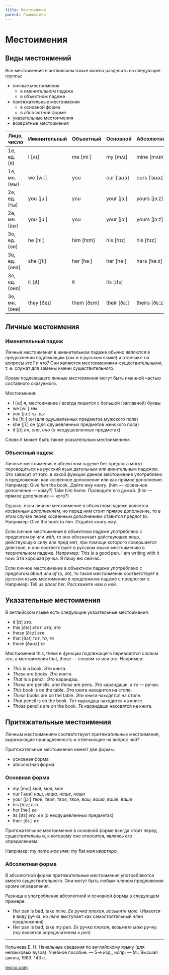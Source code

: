 ```yaml
---
title: Местоимения
parent: Грамматика
---
```


# Местоимения


## Виды местоимений

Все местоимения в английском языке можно разделить на следующие
группы:
- личные местоимения
  - в именительном падеже
  - в объектном падеже
- притяжательные местоимения
  - в основной форме
  - в абсолютной форме
- указательные местоимения
- возвратные местоимения

<div class="narrow" markdown="1">

| Лицо, число   | Именительный | Объектный   | Основной    | Абсолютный    | Возвратные |
|---------------|--------------|-------------|-------------|---------------|------------|
| 1е, ед. (я)   | I [ʌɪ]       | me  [miː]   | my [mʌɪ]    | mine [mʌɪn]   |            |
| 1e, мн. (мы)  | we [wiː]     | you         | our [ˈaʊə]  | ours [ˈaʊəz]  |            |
| 2e, ед. (ты)  | you [juː]    | you         | your [jɔː]  | yours [jɔːz]  |            |
| 2e, мн. (вы)  | you [juː]    | you         | your [jɔː]  | yours [jɔːz]  |            |
| 3е, ед. (он)  | he [hiː]     | him [hɪm]   | his [hɪz]   | his [hɪz]     |            |
| 3е, ед. (она) | she [ʃiː]    | her [həː]   | her [həː]   | hers [həːz]   |            |
| 3е, ед. (оно) | it [ɪt]      | it          | its [ɪts]   |               |            |
| 3e, мн. (они) | they [ðeɪ]   | them  [ðɛm] | their [ðɛː] | theirs [ðɛːz] |            |

</div>


## Личные местоимения


### Именительный падеж

Личные местоимения в именительном падеже обычно являются в предложении
подлежащим (как и в русском языке) и отвечают на вопросы *кто?* и
*что?* Они являются местоимениями-существительными, т. е.  служат для
замены имени существительного.

Кроме подлежащего личные местоимения могут быть именной частью
составного сказуемого.

Местоимения:
- I [ʌɪ] *я*, местоимение *I* всегда пишется с большой (заглавной)
  буквы
- we [wiː] *мы*
- you [juː] *ты*, *вы*
- he [hiː] *он* (для одушевленных предметов мужского пола)
- she [ʃiː] *он* (для одушевленных предметов женского пола)
- it [ɪt] *он*, *она*, *оно* (о неодушевленных предметах)

Слово it может быть также указательным местоимением.


### Объектный падеж

Личные местоимения в объектном падеже без предлога могут переводиться
на русский язык дательным или винительным падежом.  Это зависит от
того, в какой функции данное местоимение употреблено в предложении:
как косвенное дополнение или как прямое дополнение.  Например: Give
*him* the book.  Дайте ему книгу.  (him — косвенное дополнение —
кому?)  Take *him* home.  Проводите его домой.  (him — прямое
дополнение — кого?)

Однако, если личное местоимение в объектном падеже является *косвенным
дополнением*, но перед ним стоит прямое дополнение, то в этом случае
перед косвенным дополнением ставится предлог *to*.  Например: Give the
book *to him*.  Отдайте книгу ему.

Если личное местоимение в объектном падеже употреблено с предлогом
*by* или *with*, то оно обозначает действующее лицо, действующую силу
или пред мет, при помощи которого совершается действие, и оно
соответствует в русском языке местоимению в творительном
падеже. Например: This is a good pen. I am writing with it now. Эта
хорошая ручка. Я пишу ею сейчас.

Если личное местоимение в объектном падеже употреблено с предлогом
*about* или *of* (о, об), то такое местоимение соответствует в русском
языке местомению в предложном падеже с предлогом *о*. Например: Tell
us *about her*.  Расскажите нам *о ней*.



## Указательные местоимения

В английском языке есть следующие указательные местоимения:
- it [ɪt] *это*.
- this [ðɪs] *этот*, *эта*, *это*
- these [ðiːz] *эти*
- that [ðat] *тот*, *та*, *то*
- those [ðəʊz] *те*

Местоимения this, these в функции подлежащего переводятся словом
*это*, а местоимения that, those — словом *то* или *это*.  Например:

- *This* is a book.  *Это* книга.
- *These* are books.  *Это* книги.
- *That* is a pencil.  *Это* карандаш.
- *These* are pencils, and *those* are pens.  *Это* карандаши, a *то*
  — ручки.
- *This* book is on the table.  *Эта* книга находится на столе.
- *These* books are on the table.  *Эти* книги находятся на столе.
- *That* pencil is on the book.  *Тот* карандаш находится на книге.
- *Those* pencils are on the book.  *Те* карандаши находятся на книге.


## Притяжательные местоимения

Личным местоимениям соответствуют притяжательные местоимения,
выражающие принадлежность и отвечающие на вопрос *чей?*

Притяжательные местоимения имеют две формы:
- основная форма
- абсолютная форма


### Основная форма

- my [mʌɪ] *мой*, *моя*, *мое*
- our [ˈaʊə] *наш*, *наша*, *наше*, *наши*
- your [jɔː] *твой*, *твоя*, *твое*, *твои*, *ваш*, *ваша*, *ваше*,
  *ваши*
- his [hɪz] *его*
- her [həː] *ee*
- its [ɪts] *его*, *ее* (о неодушевленных предметах)
- their [ðɛː] *их*

Притяжательное местоимение в основной форме всегда стоит перед
существительным, к которому оно относится, являясь его определением.

Например: my name *мое имя*; my flat *моя квартира*.


### Абсолютная форма

В абсолютной форме притяжательные местоимения употребляются вместо
существительного.  Они могут быть любым членом предложения кроме
определения.

Разница в употреблении абсолютной и основной формы в следующем
примере:
- Her pan is bad, take mine.  *Ее ручка плохая, возьмите мою.*
  (Имеется в виду ручка, но *mine* выступает как самостоятельный член
  предложения)
- Her pan is bad, take my pen.  *Ее ручка плохая, возьмите мою ручку.*
  (*my* является определителем к *pen*)


---

Колычева Е. Н.  Начальные сведения по английскому языку (для
неязыковых вузов): Учебное пособие. — 5-е изд., испр. — М.: Высшая
школа, 1983. 143 с.

[lexico.com](https://www.lexico.com/)
